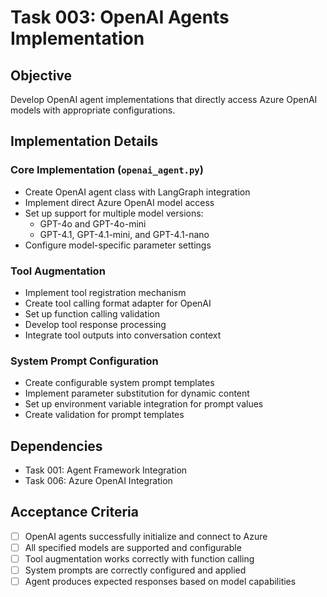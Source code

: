 # Task 003: OpenAI Agents Implementation

## Objective
Develop OpenAI agent implementations that directly access Azure OpenAI models with appropriate configurations.

## Implementation Details

### Core Implementation (`openai_agent.py`)
- Create OpenAI agent class with LangGraph integration
- Implement direct Azure OpenAI model access
- Set up support for multiple model versions:
  - GPT-4o and GPT-4o-mini
  - GPT-4.1, GPT-4.1-mini, and GPT-4.1-nano
- Configure model-specific parameter settings

### Tool Augmentation
- Implement tool registration mechanism
- Create tool calling format adapter for OpenAI
- Set up function calling validation
- Develop tool response processing
- Integrate tool outputs into conversation context

### System Prompt Configuration
- Create configurable system prompt templates
- Implement parameter substitution for dynamic content
- Set up environment variable integration for prompt values
- Create validation for prompt templates

## Dependencies
- Task 001: Agent Framework Integration
- Task 006: Azure OpenAI Integration

## Acceptance Criteria
- [ ] OpenAI agents successfully initialize and connect to Azure
- [ ] All specified models are supported and configurable
- [ ] Tool augmentation works correctly with function calling
- [ ] System prompts are correctly configured and applied
- [ ] Agent produces expected responses based on model capabilities
